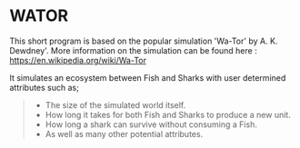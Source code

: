 # WATOR

This short program is based on the popular simulation 'Wa-Tor' by A. K. Dewdney'. 
More information on the simulation can be found here : https://en.wikipedia.org/wiki/Wa-Tor

It simulates an ecosystem between Fish and Sharks with user determined attributes such as;
> - The size of the simulated world itself.
> - How long it takes for both Fish and Sharks to produce a new unit.
> - How long a shark can survive without consuming a Fish.
> - As well as many other potential attributes.
